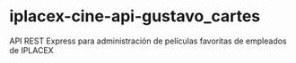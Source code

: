 # iplacex-cine-api-gustavo_cartes
 API REST Express para administración de películas favoritas de empleados de IPLACEX
